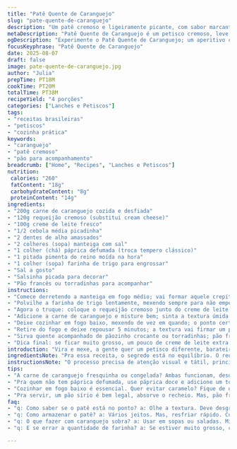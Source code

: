 ```yaml
---
title: "Patê Quente de Caranguejo"
slug: "pate-quente-de-caranguejo"
description: "Um patê cremoso e ligeiramente picante, com sabor marcante de caranguejo; textura aveludada e toque de crocância. Ideal para servir quente, acompanhado de torradinhas ou pão sírio. Substituição do cream cheese por requeijão cremoso traz leveza e umami. Troque o tempero clássico por uma pitada de páprica defumada que dá uma profundidade inesperada. O cozimento exige olho atento; a mistura deve desgrudar das bordas da panela para ficar na textura certa. Ideal para eventos rápidos, mas que impressionam o pessoal."
metaDescription: "Patê Quente de Caranguejo é um petisco cremoso, leve e defumado; ideal para acompanhar com pães crocantes em encontros."
ogDescription: "Experimente o Patê Quente de Caranguejo; um aperitivo com textura aveludada e sabor marcante que impressiona em qualquer evento."
focusKeyphrase: "Patê Quente de Caranguejo"
date: 2025-08-07
draft: false
image: pate-quente-de-caranguejo.jpg
author: "Julia"
prepTime: PT18M
cookTime: PT20M
totalTime: PT38M
recipeYield: "4 porções"
categories: ["Lanches e Petiscos"]
tags:
- "receitas brasileiras"
- "petiscos"
- "cozinha prática"
keywords:
- "caranguejo"
- "patê cremoso"
- "pão para acompanhamento"
breadcrumb: ["Home", "Recipes", "Lanches e Petiscos"]
nutrition: 
 calories: "260"
 fatContent: "18g"
 carbohydrateContent: "8g"
 proteinContent: "14g"
ingredients:
- "200g carne de caranguejo cozida e desfiada"
- "120g requeijão cremoso (substitui cream cheese)"
- "100g creme de leite fresco"
- "1/2 cebola média picadinha"
- "2 dentes de alho amassados"
- "2 colheres (sopa) manteiga com sal"
- "1 colher (chá) páprica defumada (troca tempero clássico)"
- "1 pitada pimenta do reino moída na hora"
- "1 colher (sopa) farinha de trigo para engrossar"
- "Sal a gosto"
- "Salsinha picada para decorar"
- "Pão francês ou torradinhas para acompanhar"
instructions:
- "Comece derretendo a manteiga em fogo médio; vai formar aquele crepitar típico, cheiro intenso já anuncia que vai ficar bom. Jogue a cebola; deve ficar transparente, mas não dourar muito – amargor fatal. Quando a cebola estiver no ponto, coloque o alho; mexa rápido pra não queimar, aquele cheiro que invade a cozinha é ouro."
- "Polvilhe a farinha de trigo lentamente, mexendo sempre para não empelotar; vai engrossar rápido e criar uma espécie de base firme. Não pare de mexer, cuidado com fogo muito alto pra não queimar."
- "Agora o truque: coloque o requeijão cremoso junto do creme de leite. Vai soltar gordura, ficar cremoso e brilhante, que é sinal que está no ponto. Mexa até homogeneizar."
- "Adicione a carne de caranguejo e misture bem; sinta a textura úmida e firme do caranguejo se integrando ao creme. Jogue a páprica defumada, a pimenta do reino e sal a gosto; cabe experimentar aqui, ajustar conforme o gosto, às vezes falta sal, outras vezes precisa de mais defumado."
- "Deixe cozinhar em fogo baixo, mexendo de vez em quando; o ponto certo é quando a mistura começa a desgrudar do fundo da panela, formando uma massa brilhante e consistente. Demora uns 15 a 20 minutos, mas não se prenda ao relógio – mais olho."
- "Retire do fogo e deixe repousar 5 minutos; a textura vai firmar um pouco, cheiro fica mais pronunciado. Salpique salsinha picada por cima para dar frescor e um toque de cor."
- "Sirva quente acompanhado de pãozinho crocante ou torradinhas; pão francês funciona, mas um pão sírio faz mudança boa, pega todo creme quente e quebra sabor e textura."
- "Dica final: se ficar muito grosso, um pouco de creme de leite extra soluciona; se ficar líquido demais, pode engrossar com uma colherinha de farinha dissolvida em água fria e levar ao fogo de novo por poucos minutos – nunca jogar farinha direto assim sem água, embolota tudo."
introduction: "Vira e mexe, a gente quer um petisco diferente, barateiro, mas que não pareça básico demais. Já brinquei muito com esse patê de caranguejo, testei desde versões com requeijão até aquelas mais gordas com cream cheese tradicional, mas sabe o que me ganhou mesmo? A junção do azeite da manteiga com o cremoso do requeijão e um toque inesperado da páprica defumada. A carne de caranguejo fresca, desfiada na mão, entra na dança da textura junto desse molho que vai engrossando, soltando um aroma daquele marzão que não cansa. Pra quem tem pressa, melhor controlar o fogo e fugir do empapado; pra quem gosta de uma alquimia na cozinha, atenção ao ponto da mistura próxima do cozimento total, quando desgruda das bordas – aí já dá pra saber que tá na mão. Serve bem em encontros, de sábado, com uma cerveja gelada."
ingredientsNote: "Pra essa receita, o segredo está no equilíbrio. O requeijão substitui o cream cheese por ser mais leve, mais fácil de encontrar por aqui e com sabor menos invasivo; mantém a cremosidade, sem ficar pesado. Prefira caveiras frescas ou congeladas já limpas; desfiar a carne na mão ajuda a controlar a textura, evitando ficar bloco. A manteiga com sal dá uma base rica, se só tiver sem sal, ajuste o tempero final com cuidado. Não extrapola na farinha – o ponto não é bolo, e sim um creme grossinho mas molhado. A páprica defumada chega para trazer uma profundidade, mas quem não encontrar pode usar páprica doce e um pouco de cominho pra criar um aroma parecido. Evite óleo neutro, manteiga traz sabor extra. A pimenta é na medida certa, para não mascarar o caranguejo, apenas dar leve aquecimento."
instructionsNote: "O processo precisa de atenção visual e tátil, principalmente ao adicionar a farinha e em como o creme engrossa e muda de textura. Sempre mexa para evitar queimar e formar grumos; panela ideal é de fundo grosso, permite cozimento mais uniforme. O ponto de desgrudar da panela é vida, indica que já formou a estrutura do creme. Não exagere no fogo no fim, pode secar demais e perder cremosidade. Descansar um pouquinho faz o composto firmar e os sabores se assentarem. Se faltar umidade, um toque de creme faz milagres – sem medo. Temperar sempre no final, a farinha e o cozimento alteram o sal final. Pra guardar, esfrie rápido e cubra com filme plástico encostado direto no creme, para evitar pele que se forma, aí esquenta fácil no micro ou em banho maria com acompanhamento."
tips:
- "A carne de caranguejo fresquinha ou congelada? Ambas funcionam, desde que bem desfiadas. Pra mim, desfiar na mão dá controle na textura. E não esquece da manteiga com sal, traz profundidade ao sabor. E a farinha? Cuidado, pouco é muito. Quer um creme, não um bolo."
- "Pra quem não tem páprica defumada, use páprica doce e adicione um toque de cominho. Essa combinação traz um gosto de defumado bem semelhante. E sempre, sempre, temperar no final; a farinha pode mudar o sal. Depois de engrossar, sempre experimente."
- "Cozinhar em fogo baixo é essencial. Quer evitar caramelo? Fique de olho. O ponto acontece na hora que a mistura desgruda. Se deixar muito tempo, pode secar. Se tá grosso demais, só um pouco de creme de leite ajuda. E se ficou muito ralo? Farinha dissolvida em água, fogo rápido e fica no ponto."
- "Pra servir, um pão sírio é bem legal, absorve o recheio. Mas, pão francês também vai bem. Ponto importante: sirva quente; assim, o cremoso fica mais agradável. Uma pitada de salsinha por cima também dá aquele charme. E o cheiro? Simplesmente irresistível."
faq:
- "q: Como saber se o patê está no ponto? a: Olhe a textura. Deve desgrudar das bordas. Na hora que começa a soltar, tá bom. E o cheiro, ah. Aroma forte de caranguejo. Indica que tá no caminho certo."
- "q: Como armazenar o patê? a: Vários jeitos. Mas, resfriar rápido. Cubra com filme plástico encostado. Evita pele formada. Fica bom por até três dias na geladeira. Pra esquentar, micro-ondas ou banho-maria, bem tranquilo."
- "q: O que fazer com caranguejo sobra? a: Usar em sopas ou saladas. Misturar com macarrão também funciona. Essa mistura pode ser versátil. Apenas ajuste os temperos. Outra opção? Untar em torradas como abridor."
- "q: E se errar a quantidade de farinha? a: Se estiver muito grosso, creme de leite faz milagre. Se ralo, farinha dissolvida direto na mistura. Retornar ao fogo; mexer sempre. Sempre fica mais seguro."

---
```

